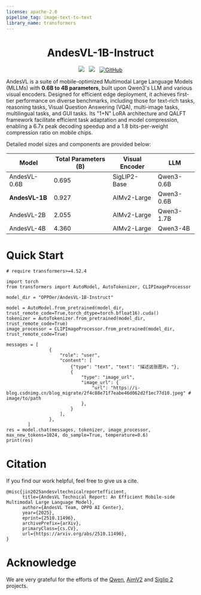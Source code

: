 ```yaml
---
license: apache-2.0
pipeline_tag: image-text-to-text
library_name: transformers
---
```


<div align="center">
  <h1>AndesVL-1B-Instruct</h1>
<a href='https://arxiv.org/abs/2510.11496'><img src='https://img.shields.io/badge/arXiv-2510.11496-b31b1b.svg'></a> &nbsp;
<a href='https://huggingface.co/OPPOer'><img src='https://img.shields.io/badge/🤗%20HuggingFace-AndesVL-ffd21f.svg'></a> &nbsp;
<a href='https://github.com/OPPO-Mente-Lab/AndesVL_Evaluation'><img src="https://img.shields.io/badge/GitHub-OPPOer-blue.svg?logo=github" alt="GitHub"></a>
</div>

AndesVL is a suite of mobile-optimized Multimodal Large Language Models (MLLMs) with **0.6B to 4B parameters**, built upon Qwen3's LLM and various visual encoders. Designed for efficient edge deployment, it achieves first-tier performance on diverse benchmarks, including those for text-rich tasks, reasoning tasks, Visual Question Answering (VQA), multi-image tasks, multilingual tasks, and GUI tasks. Its "1+N" LoRA architecture and QALFT framework facilitate efficient task adaptation and model compression, enabling a 6.7x peak decoding speedup and a 1.8 bits-per-weight compression ratio on mobile chips.

Detailed model sizes and components are provided below:

| Model | Total Parameters (B) | Visual Encoder | LLM |
|---|---|---|---|
| AndesVL-0.6B | 0.695 | SigLIP2-Base | Qwen3-0.6B |
| **AndesVL-1B** | 0.927 | AIMv2-Large | Qwen3-0.6B |
| AndesVL-2B | 2.055 | AIMv2-Large | Qwen3-1.7B|
| AndesVL-4B | 4.360 | AIMv2-Large | Qwen3-4B |


# Quick Start
```commandline
# require transformers>=4.52.4

import torch
from transformers import AutoModel, AutoTokenizer, CLIPImageProcessor

model_dir = "OPPOer/AndesVL-1B-Instruct"

model = AutoModel.from_pretrained(model_dir, trust_remote_code=True,torch_dtype=torch.bfloat16).cuda()
tokenizer = AutoTokenizer.from_pretrained(model_dir, trust_remote_code=True)
image_processor = CLIPImageProcessor.from_pretrained(model_dir, trust_remote_code=True)

messages = [
                {
                    "role": "user",
                    "content": [
                        {"type": "text", "text": "描述这张图片。"},
                        {
                            "type": "image_url",
                            "image_url": {
                                "url": "https://i-blog.csdnimg.cn/blog_migrate/2f4c88e71f7eabe46d062d2f1ec77d10.jpeg" # image/to/path
                            },
                        }
                    ],
                },
        ]
res = model.chat(messages, tokenizer, image_processor, max_new_tokens=1024, do_sample=True, temperature=0.6)
print(res)
```

# Citation
If you find our work helpful, feel free to give us a cite.

```
@misc{jin2025andesvltechnicalreportefficient,
      title={AndesVL Technical Report: An Efficient Mobile-side Multimodal Large Language Model}, 
      author={AndesVL Team, OPPO AI Center},
      year={2025},
      eprint={2510.11496},
      archivePrefix={arXiv},
      primaryClass={cs.CV},
      url={https://arxiv.org/abs/2510.11496}, 
}
```

# Acknowledge
We are very grateful for the efforts of the [Qwen](https://huggingface.co/Qwen), [AimV2](https://huggingface.co/apple/aimv2-large-patch14-224) and [Siglip 2](https://arxiv.org/abs/2502.14786) projects.

